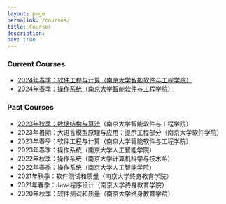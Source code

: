 ```yaml
---
layout: page
permalink: /courses/
title: Courses
description: 
nav: true
---
```


### Current Courses
- [2024年春季：软件工程与计算（南京大学智能软件与工程学院）](/courses/2024Spring-SE1)
- [2024年春季：操作系统（南京大学智能软件与工程学院）](/courses/2024Spring-OS)

### Past Courses
- [2023年秋季：数据结构与算法](/courses/2023Fall-DS)（南京大学智能软件与工程学院）
- 2023年暑期：大语言模型原理与应用：提示工程部分（南京大学软件学院）
- 2023年春季：软件工程与计算（南京大学智能软件与工程学院）
- 2023年春季：操作系统（南京大学人工智能学院）
- 2022年秋季：操作系统（南京大学计算机科学与技术系）
- 2022年春季：操作系统（南京大学人工智能学院）
- 2021年秋季：软件测试和质量（南京大学终身教育学院）
- 2021年春季：Java程序设计（南京大学终身教育学院）
- 2020年秋季：软件测试和质量（南京大学终身教育学院）
